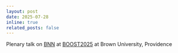 ```yaml
---
layout: post
date: 2025-07-28
inline: true
related_posts: false
---
```


Plenary talk on <a href="https://arxiv.org/abs/2412.04370">BNN</a> at <a href="https://indico.physics.brown.edu/event/18/">BOOST2025</a> at Brown University, Providence
